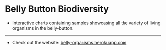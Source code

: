 # Belly Button Biodiversity 
* Interactive charts containing samples showcasing all the variety of living organisms in the belly-button. 
---
* Check out the website: [belly-organisms.herokuapp.com](https://belly-organisms.herokuapp.com/) 
